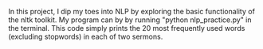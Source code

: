 In this project, I dip my toes into NLP by exploring the basic functionality of the nltk toolkit. My program can by by running "python nlp_practice.py" in the terminal. This code simply prints the 20 most frequently used words (excluding stopwords) in each of two sermons. 
